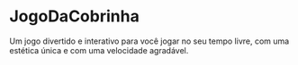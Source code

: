 # JogoDaCobrinha
Um jogo divertido e interativo para você jogar no seu tempo livre, com uma estética única e com uma velocidade agradável.
